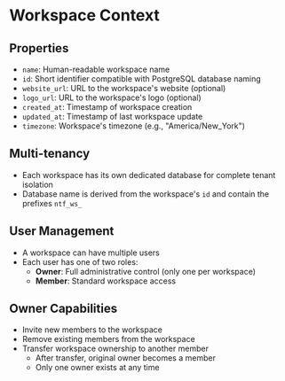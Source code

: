 # Workspace Context

## Properties

- `name`: Human-readable workspace name
- `id`: Short identifier compatible with PostgreSQL database naming
- `website_url`: URL to the workspace's website (optional)
- `logo_url`: URL to the workspace's logo (optional)
- `created_at`: Timestamp of workspace creation
- `updated_at`: Timestamp of last workspace update
- `timezone`: Workspace's timezone (e.g., "America/New_York")

## Multi-tenancy

- Each workspace has its own dedicated database for complete tenant isolation
- Database name is derived from the workspace's `id` and contain the prefixes `ntf_ws_`

## User Management

- A workspace can have multiple users
- Each user has one of two roles:
  - **Owner**: Full administrative control (only one per workspace)
  - **Member**: Standard workspace access

## Owner Capabilities

- Invite new members to the workspace
- Remove existing members from the workspace
- Transfer workspace ownership to another member
  - After transfer, original owner becomes a member
  - Only one owner exists at any time
